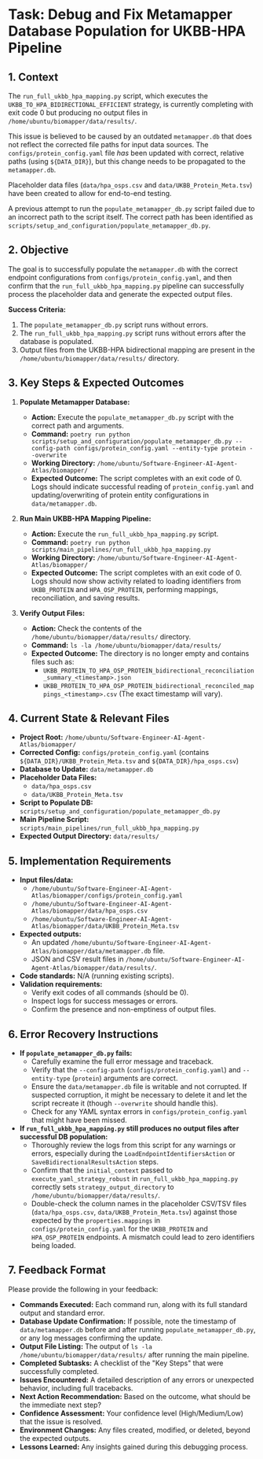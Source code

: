 # Task: Debug and Fix Metamapper Database Population for UKBB-HPA Pipeline

## 1. Context
The `run_full_ukbb_hpa_mapping.py` script, which executes the `UKBB_TO_HPA_BIDIRECTIONAL_EFFICIENT` strategy, is currently completing with exit code 0 but producing no output files in `/home/ubuntu/biomapper/data/results/`.

This issue is believed to be caused by an outdated `metamapper.db` that does not reflect the corrected file paths for input data sources. The `configs/protein_config.yaml` file *has* been updated with correct, relative paths (using `${DATA_DIR}`), but this change needs to be propagated to the `metamapper.db`.

Placeholder data files (`data/hpa_osps.csv` and `data/UKBB_Protein_Meta.tsv`) have been created to allow for end-to-end testing.

A previous attempt to run the `populate_metamapper_db.py` script failed due to an incorrect path to the script itself. The correct path has been identified as `scripts/setup_and_configuration/populate_metamapper_db.py`.

## 2. Objective
The goal is to successfully populate the `metamapper.db` with the correct endpoint configurations from `configs/protein_config.yaml`, and then confirm that the `run_full_ukbb_hpa_mapping.py` pipeline can successfully process the placeholder data and generate the expected output files.

**Success Criteria:**
1.  The `populate_metamapper_db.py` script runs without errors.
2.  The `run_full_ukbb_hpa_mapping.py` script runs without errors after the database is populated.
3.  Output files from the UKBB-HPA bidirectional mapping are present in the `/home/ubuntu/biomapper/data/results/` directory.

## 3. Key Steps & Expected Outcomes

1.  **Populate Metamapper Database:**
    *   **Action:** Execute the `populate_metamapper_db.py` script with the correct path and arguments.
    *   **Command:** `poetry run python scripts/setup_and_configuration/populate_metamapper_db.py --config-path configs/protein_config.yaml --entity-type protein --overwrite`
    *   **Working Directory:** `/home/ubuntu/Software-Engineer-AI-Agent-Atlas/biomapper/`
    *   **Expected Outcome:** The script completes with an exit code of 0. Logs should indicate successful reading of `protein_config.yaml` and updating/overwriting of protein entity configurations in `data/metamapper.db`.

2.  **Run Main UKBB-HPA Mapping Pipeline:**
    *   **Action:** Execute the `run_full_ukbb_hpa_mapping.py` script.
    *   **Command:** `poetry run python scripts/main_pipelines/run_full_ukbb_hpa_mapping.py`
    *   **Working Directory:** `/home/ubuntu/Software-Engineer-AI-Agent-Atlas/biomapper/`
    *   **Expected Outcome:** The script completes with an exit code of 0. Logs should now show activity related to loading identifiers from `UKBB_PROTEIN` and `HPA_OSP_PROTEIN`, performing mappings, reconciliation, and saving results.

3.  **Verify Output Files:**
    *   **Action:** Check the contents of the `/home/ubuntu/biomapper/data/results/` directory.
    *   **Command:** `ls -la /home/ubuntu/biomapper/data/results/`
    *   **Expected Outcome:** The directory is no longer empty and contains files such as:
        *   `UKBB_PROTEIN_TO_HPA_OSP_PROTEIN_bidirectional_reconciliation_summary_<timestamp>.json`
        *   `UKBB_PROTEIN_TO_HPA_OSP_PROTEIN_bidirectional_reconciled_mappings_<timestamp>.csv`
        (The exact timestamp will vary).

## 4. Current State & Relevant Files
*   **Project Root:** `/home/ubuntu/Software-Engineer-AI-Agent-Atlas/biomapper/`
*   **Corrected Config:** `configs/protein_config.yaml` (contains `${DATA_DIR}/UKBB_Protein_Meta.tsv` and `${DATA_DIR}/hpa_osps.csv`)
*   **Database to Update:** `data/metamapper.db`
*   **Placeholder Data Files:**
    *   `data/hpa_osps.csv`
    *   `data/UKBB_Protein_Meta.tsv`
*   **Script to Populate DB:** `scripts/setup_and_configuration/populate_metamapper_db.py`
*   **Main Pipeline Script:** `scripts/main_pipelines/run_full_ukbb_hpa_mapping.py`
*   **Expected Output Directory:** `data/results/`

## 5. Implementation Requirements
*   **Input files/data:**
    *   `/home/ubuntu/Software-Engineer-AI-Agent-Atlas/biomapper/configs/protein_config.yaml`
    *   `/home/ubuntu/Software-Engineer-AI-Agent-Atlas/biomapper/data/hpa_osps.csv`
    *   `/home/ubuntu/Software-Engineer-AI-Agent-Atlas/biomapper/data/UKBB_Protein_Meta.tsv`
*   **Expected outputs:**
    *   An updated `/home/ubuntu/Software-Engineer-AI-Agent-Atlas/biomapper/data/metamapper.db` file.
    *   JSON and CSV result files in `/home/ubuntu/Software-Engineer-AI-Agent-Atlas/biomapper/data/results/`.
*   **Code standards:** N/A (running existing scripts).
*   **Validation requirements:**
    *   Verify exit codes of all commands (should be 0).
    *   Inspect logs for success messages or errors.
    *   Confirm the presence and non-emptiness of output files.

## 6. Error Recovery Instructions
*   **If `populate_metamapper_db.py` fails:**
    *   Carefully examine the full error message and traceback.
    *   Verify that the `--config-path` (`configs/protein_config.yaml`) and `--entity-type` (`protein`) arguments are correct.
    *   Ensure the `data/metamapper.db` file is writable and not corrupted. If suspected corruption, it might be necessary to delete it and let the script recreate it (though `--overwrite` should handle this).
    *   Check for any YAML syntax errors in `configs/protein_config.yaml` that might have been missed.
*   **If `run_full_ukbb_hpa_mapping.py` still produces no output files after successful DB population:**
    *   Thoroughly review the logs from this script for any warnings or errors, especially during the `LoadEndpointIdentifiersAction` or `SaveBidirectionalResultsAction` steps.
    *   Confirm that the `initial_context` passed to `execute_yaml_strategy_robust` in `run_full_ukbb_hpa_mapping.py` correctly sets `strategy_output_directory` to `/home/ubuntu/biomapper/data/results/`.
    *   Double-check the column names in the placeholder CSV/TSV files (`data/hpa_osps.csv`, `data/UKBB_Protein_Meta.tsv`) against those expected by the `properties.mappings` in `configs/protein_config.yaml` for the `UKBB_PROTEIN` and `HPA_OSP_PROTEIN` endpoints. A mismatch could lead to zero identifiers being loaded.

## 7. Feedback Format
Please provide the following in your feedback:
*   **Commands Executed:** Each command run, along with its full standard output and standard error.
*   **Database Update Confirmation:** If possible, note the timestamp of `data/metamapper.db` before and after running `populate_metamapper_db.py`, or any log messages confirming the update.
*   **Output File Listing:** The output of `ls -la /home/ubuntu/biomapper/data/results/` after running the main pipeline.
*   **Completed Subtasks:** A checklist of the "Key Steps" that were successfully completed.
*   **Issues Encountered:** A detailed description of any errors or unexpected behavior, including full tracebacks.
*   **Next Action Recommendation:** Based on the outcome, what should be the immediate next step?
*   **Confidence Assessment:** Your confidence level (High/Medium/Low) that the issue is resolved.
*   **Environment Changes:** Any files created, modified, or deleted, beyond the expected outputs.
*   **Lessons Learned:** Any insights gained during this debugging process.
